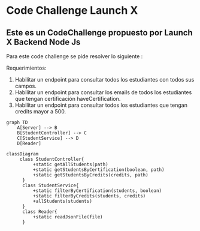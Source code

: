 # Code Challenge Launch X 
## Este es un CodeChallenge propuesto por Launch X Backend Node Js

Para este code challenge se pide resolver lo siguiente :

Requerimientos:

1. Habilitar un endpoint para consultar todos los estudiantes con todos sus campos.
2. Habilitar un endpoint para consultar los emails de todos los estudiantes que tengan certificación haveCertification.
3. Habilitar un endpoint para consultar todos los estudiantes que tengan credits mayor a 500.




```mermaid
graph TD
    A[Server] --> B
    B[StudentController] --> C
    C[StudentService] --> D
    D[Reader]
```

```mermaid
classDiagram
     class StudentController{
          +static getAllStudents(path)
          +static getStudentsByCertification(boolean, path)
          +static getStudentsByCredits(credits, path)
      }
      class StudentService{
          +static filterByCertification(students, boolean)
          +static filterByCredits(students, credits)
          +allStudents(students)
      }
      class Reader{
          +static readJsonFile(file)
      }
 ```
